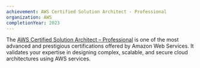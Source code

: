 ```yaml
---
achievement: AWS Certified Solution Architect - Professional
organization: AWS
completionYear: 2023
---
```

The [AWS Certified Solution Architect – Professional](https://www.credly.com/badges/285be598-ce9c-4480-bb25-c576e1a61cac/linked_in_profile) is one of the most advanced and prestigious certifications offered by Amazon Web Services. It validates your expertise in designing complex, scalable, and secure cloud architectures using AWS services.
